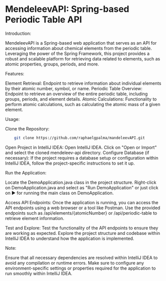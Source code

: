 
# MendeleevAPI: Spring-based Periodic Table API

Introduction:

MendeleevAPI is a Spring-based web application that serves as an API for accessing information about chemical elements from the periodic table. Leveraging the power of the Spring Framework, this project provides a robust and scalable platform for retrieving data related to elements, such as atomic properties, groups, periods, and more.

Features:

Element Retrieval: Endpoint to retrieve information about individual elements by their atomic number, symbol, or name.
Periodic Table Overview: Endpoint to retrieve an overview of the entire periodic table, including groups, periods, and element details.
Atomic Calculations: Functionality to perform atomic calculations, such as calculating the atomic mass of a given element.

Usage:

Clone the Repository:

```bash
    git clone https://github.com/raphaelgpalma/mandeleevAPI.git
```

Open Project in IntelliJ IDEA:
    Open IntelliJ IDEA.
    Click on "Open or Import" and select the cloned mendeleev-api directory.
Configure Database (if necessary):
    If the project requires a database setup or configuration within IntelliJ IDEA, follow the project-specific instructions to set it up.

Run the Application:

Locate the DemoApplication.java class in the project structure.
    Right-click on DemoApplication.java and select as "Run DemoApplication" or just click on ▶ for running the main class on DemoApplication.

Access API Endpoints:
        Once the application is running, you can access the API endpoints using a web browser or a tool like Postman.
        Use the provided endpoints such as /api/elements/{atomicNumber} or /api/periodic-table to retrieve element information.

Test and Explore:
        Test the functionality of the API endpoints to ensure they are working as expected.
        Explore the project structure and codebase within IntelliJ IDEA to understand how the application is implemented.

Note:

Ensure that all necessary dependencies are resolved within IntelliJ IDEA to avoid any compilation or runtime errors.
Make sure to configure any environment-specific settings or properties required for the application to run smoothly within IntelliJ IDEA.

